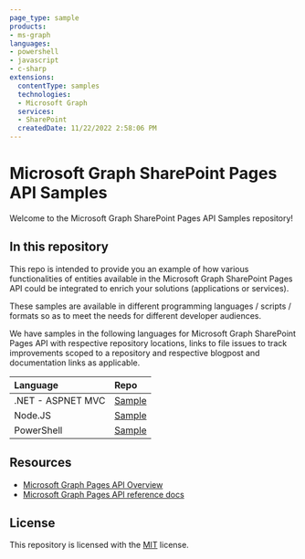 ```yaml
---
page_type: sample
products:
- ms-graph
languages:
- powershell
- javascript
- c-sharp
extensions:
  contentType: samples
  technologies:
  - Microsoft Graph 
  services:
  - SharePoint
  createdDate: 11/22/2022 2:58:06 PM
---
```

# Microsoft Graph SharePoint Pages API Samples

Welcome to the Microsoft Graph SharePoint Pages API Samples repository!

## In this repository

This repo is intended to provide you an example of how various functionalities of entities available in the Microsoft Graph SharePoint Pages API could be integrated to enrich your  solutions (applications or services). 

These samples are available in different programming languages / scripts / formats so as to meet the needs for different developer audiences. 

We have samples in the following languages for Microsoft Graph SharePoint Pages API with respective repository locations, links to file issues to track improvements scoped to a repository and respective blogpost and documentation links as applicable.

| **Language**   | **Repo** | 
|:---------------|:--------|
| .NET - ASPNET MVC | [Sample](./QuickStarts/Csharp) |
| Node.JS | [Sample](./QuickStarts/NodeJS) |
| PowerShell | [Sample](./QuickStarts/PowerShell)|

## Resources
* [Microsoft Graph Pages API Overview](https://developer.microsoft.com/en-us/graph/docs/api-reference/beta/resources/sitePage)
* [Microsoft Graph Pages API reference docs](https://developer.microsoft.com/en-us/graph/docs/api-reference/beta/resources/sitePage)

## License
This repository is licensed with the [MIT](./LICENSE) license. 